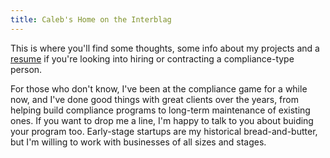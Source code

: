 ```yaml
---
title: Caleb's Home on the Interblag
---
```


This is where you'll find some thoughts, some info about my projects and a [resume](resume_web.pdf)
 if you're looking into hiring or contracting a compliance-type person. 

For those who don't know, I've been at the compliance game for a while now, and I've done good things with great clients over the years, from helping build compliance programs to long-term maintenance of existing ones. If you want to drop me a line, I'm happy to talk to you about buiding your program too. Early-stage startups are my historical bread-and-butter, but I'm willing to work with businesses of all sizes and stages.


